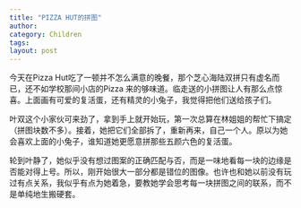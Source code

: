 ```yaml
---
title: "PIZZA HUT的拼图"
author:
category: Children
tags: 
layout: post
---
```

今天在Pizza Hut吃了一顿并不怎么满意的晚餐，那个芝心海陆双拼只有虚名而已，还不如学校那间小店的Pizza 来的够味道。临走送的小拼图让人有那么点惊喜。上面画有可爱的复活蛋，还有精灵的小兔子，我觉得把他们送给孩子们。

叶双这个小家伙可来劲了，拿到手上就开始玩，第一次总算在林姐姐的帮忙下搞定（拼图块数不多）。接着，她把它们全部拆了，重新再来，自己一个人。原以为她会喜欢上面的小兔子，谁知道她更愿意拼那些五颜六色的复活蛋。

轮到叶静了，她似乎没有想过图案的正确匹配与否，而是一味地看每一块的边缘是否能对得上号。所以，刚开始很大一部分都是错位的图像。也许也和她以前没有玩过有点关系，我似乎有点为她着急，要教她学会思考每一块拼图之间的联系，而不是单纯地生搬硬套。

